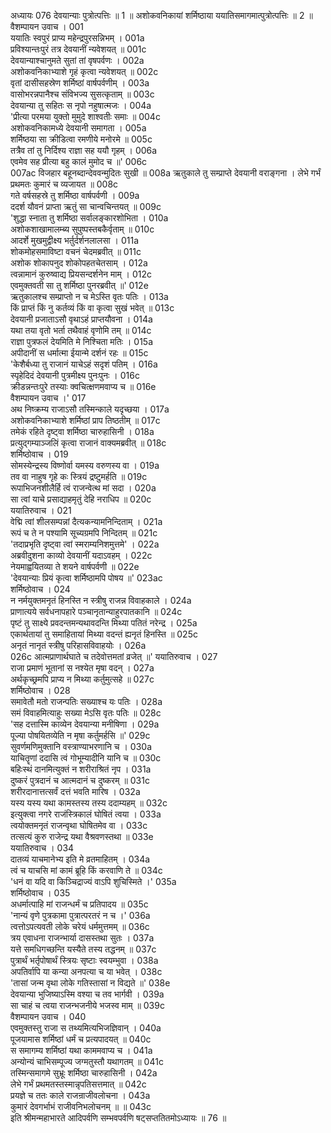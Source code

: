 अध्यायः 076
देवयान्याः पुत्रोत्पत्तिः ॥ 1 ॥ अशोकवनिकायां शर्मिष्ठाया ययातिसमागमात्पुत्रोत्पत्तिः ॥ 2 ॥
वैशम्पायन उवाच ।	001  
ययातिः स्वपुरं प्राप्य महेन्द्रपुरसन्निभम् ।	001a  
प्रविश्यान्तःपुरं तत्र देवयानीं न्यवेशयत् ॥	001c  
देवयान्याश्चानुमते सुतां तां वृषपर्वणः ।	002a  
अशोकवनिकाभ्याशे गृहं कृत्वा न्यवेशयत् ॥	002c  
वृतां दासीसहस्रेण शर्मिष्ठां वार्षपर्वणीम् ।	003a  
वासोभरन्नपानैश्च संविभज्य सुसत्कृताम् ॥	003c  
देवयान्या तु सहितः स नृपो नहुषात्मजः ।	004a  
\'प्रीत्या परमया युक्तो मुमुदे शाश्वतीः समाः ॥	004c  
अशोकवनिकामध्ये देवयानी समागता ।	005a  
शर्मिष्ठया सा क्रीडित्वा रमणीये मनोरमे ॥	005c  
तत्रैव तां तु निर्दिश्य राज्ञा सह ययौ गृहम् ।	006a  
एवमेव सह प्रीत्या बहु कालं मुमोद च ॥\'	006c  
007ac  विजहार बहूनब्दान्देववन्मुदितः सुखी ॥
008a   ऋतुकाले तु सम्प्राप्ते देवयानी वराङ्गना ।
लेभे गर्भं प्रथमतः कुमारं च व्यजायत ॥	008c  
गते वर्षसहस्रे तु शर्मिष्ठा वार्षपर्वणी ।	009a  
ददर्श यौवनं प्राप्ता ऋतुं सा चान्वचिन्तयत् ॥	009c  
\'शुद्धा स्नाता तु शर्मिष्ठा सर्वालङ्कारशोभिता ।	010a  
अशोकशाखामालम्ब्य सुपुष्पस्तबकैर्वृताम् ॥	010c  
आदर्शे मुखमुद्वीक्ष्य भर्तुर्दर्शनलालसा ।	011a  
शोकमोहसमाविष्टा वचनं चेदमब्रवीत् ॥	011c  
अशोक शोकापनुद शोकोपहतचेतसाम् ।	012a  
त्वन्नामानं कुरुष्वाद्य प्रियसन्दर्शनेन माम् ।	012c  
एवमुक्तवती सा तु शर्मिष्ठा पुनरब्रवीत् ॥\'	012e  
ऋतुकालश्च सम्प्राप्तो न च मेऽस्ति वृतः पतिः ।	013a  
किं प्राप्तं किं नु कर्तव्यं किं वा कृत्वा सुखं भवेत् ॥	013c  
देवयानी प्रजाताऽसौ वृथाऽहं प्राप्तयौवना ।	014a  
यथा तया वृतो भर्ता तथैवाहं वृणोमि तम् ॥	014c  
राज्ञा पुत्रफलं देयमिति मे निश्चिता मतिः ।	015a  
अपीदानीं स धर्मात्मा ईयान्मे दर्शनं रहः ॥	015c  
\'केशैर्बध्या तु राजानं याचेऽहं सदृशं पतिम् ।	016a  
स्पृहेदिदं देवयानी पुत्रमीक्ष्य पुनःपुनः ।	016c  
क्रीडन्नन्तःपुरे तस्याः क्वचित्क्षणमवाप्य च ॥	016e  
वैशम्पायन उवाच ।\'	017  
अथ निष्क्रम्य राजाऽसौ तस्मिन्काले यदृच्छया ।	017a  
अशोकवनिकाभ्याशे शर्मिष्ठां प्राप तिष्ठतीम् ॥	017c  
तमेकं रहिते दृष्ट्वा शर्मिष्ठा चारुहासिनी ।	018a  
प्रत्युद्गम्याञ्जलिं कृत्वा राजानं वाक्यमब्रवीत् ॥	018c  
शर्मिष्ठोवाच ।	019  
सोमस्येन्द्रस्य विष्णोर्वा यमस्य वरुणस्य वा ।	019a  
तव वा नाहुष गृहे कः स्त्रियं द्रष्टुमर्हति ॥	019c  
रूपाभिजनशीलैर्हि त्वं राजन्वेत्थ मां सदा ।	020a  
सा त्वां याचे प्रसाद्याहमृतुं देहि नराधिप ॥	020c  
ययातिरुवाच ।	021  
वेद्मि त्वां शीलसम्पन्नां दैत्यकन्यामनिन्दिताम् ।	021a  
रूपं च ते न पश्यामि सूच्यग्रमपि निन्दितम् ॥	021c  
\'तदाप्रभृति दृष्ट्वा त्वां स्मराम्यनिशमुत्तमे\' ।	022a  
अब्रवीदुशना काव्यो देवयानीं यदाऽवहम् ।	022c  
नेयमाह्वयितव्या ते शयने वार्षपर्वणी ॥	022e  
\'देवयान्याः प्रियं कृत्वा शर्मिष्ठामपि पोषय ॥\'	023ac  
शर्मिष्ठोवाच ।	024  
न नर्मयुक्तमनृतं हिनस्ति न स्त्रीषु राजन्न विवाहकाले ।	024a  
प्राणात्यये सर्वधनापहारे पञ्चानृतान्याहुरपातकानि ॥	024c  
पृष्टं तु साक्ष्ये प्रवदन्तमन्यथावदन्ति मिथ्या पतितं नरेन्द्र ।	025a  
एकार्थतायां तु समाहितायां मिथ्या वदन्तं ह्यनृतं हिनस्ति ॥	025c  
अनृतं नानृतं स्त्रीषु परिहासविवाहयोः ।	026a  
026c   आत्मप्राणार्थघाते च तदेवोत्तमतां व्रजेत् ॥\'
ययातिरुवाच ।	027  
राजा प्रमाणं भूतानां स नश्येत मृषा वदन् ।	027a  
अर्थकृच्छ्रमपि प्राप्य न मिथ्या कर्तुमुत्सहे ॥	027c  
शर्मिष्ठोवाच ।	028  
समावेतौ मतो राजन्पतिः सख्याश्च यः पतिः ।	028a  
समं विवाहमित्याहुः सख्या मेऽसि वृतः पतिः ॥	028c  
\'सह दत्तास्मि काव्येन देवयान्या मनीषिणा ।	029a  
पूज्या पोषयितव्येति न मृषा कर्तुमर्हसि ॥\'	029c  
सुवर्णमणिमुक्तानि वस्त्राण्याभरणानि च ।	030a  
याचितॄणां ददासि त्वं गोभूम्यादीनि यानि च ॥	030c  
बहिःस्थं दानमित्युक्तं न शरीराश्रितं नृप ।	031a  
दुष्करं पुत्रदानं च आत्मदानं च दुष्करम् ॥	031c  
शरीरदानात्तत्सर्वं दत्तं भवति मारिष ।	032a  
यस्य यस्य यथा कामस्तस्य तस्य ददाम्यहम् ॥	032c  
इत्युक्त्वा नगरे राजंस्त्रिकालं घोषितं त्वया ।	033a  
त्वयोक्तमनृतं राजन्वृथा घोषितमेव वा ।	033c  
तत्सत्यं कुरु राजेन्द्र यथा वैश्रवणस्तथा ॥	033e  
ययातिरुवाच ।	034  
दातव्यं याचमानेभ्य इति मे व्रतमाहितम् ।	034a  
त्वं च याचसि मां कामं ब्रूहि किं करवाणि ते ॥	034c  
\'धनं वा यदि वा किञ्चिद्राज्यं वाऽपि शुचिस्मिते ।\'	035a  
शर्मिष्ठोवाच ।	035  
अधर्मात्पाहि मां राजन्धर्मं च प्रतिपादय ॥	035c  
\'नान्यं वृणे पुत्रकामा पुत्रात्परतरं न च ।\'	036a  
त्वत्तोऽपत्यवती लोके चरेयं धर्ममुत्तमम् ॥	036c  
त्रय एवाधना राजन्भार्या दासस्तथा सुतः ।	037a  
यत्ते समधिगच्छन्ति यस्यैते तस्य तद्धनम् ॥	037c  
पुत्रार्थं भर्तृपोषार्थं स्त्रियः सृष्टाः स्वयम्भुवा ।	038a  
अपतिर्वापि या कन्या अनपत्या च या भवेत् ।	038c  
\'तासां जन्म वृथा लोके गतिस्तासां न विद्यते ॥\'	038e  
देवयान्या भुजिष्याऽस्मि वश्या च तव भार्गवी ।	039a  
सा चाहं च त्वया राजन्भजनीये भजस्व माम् ॥	039c  
वैशम्पायन उवाच ।	040  
एवमुक्तस्तु राजा स तथ्यमित्यभिजज्ञिवान् ।	040a  
पूजयामास शर्मिष्ठां धर्मं च प्रत्यपादयत् ॥	040c  
स समागम्य शर्मिष्ठां यथा काममवाप्य च ।	041a  
अन्योन्यं चाभिसम्पूज्य जग्मतुस्तौ यथागतम् ॥	041c  
तस्मिन्समागमे सुभ्रूः शर्मिष्ठा चारुहासिनी ।	042a  
लेभे गर्भं प्रथमतस्तस्मान्नृपतिसत्तमात् ॥	042c  
प्रयज्ञे च ततः काले राजन्राजीवलोचना ।	043a  
कुमारं देवगर्भाभं राजीवनिभलोचनम् ॥ ॥	043c  
इति श्रीमन्महाभारते आदिपर्वणि सम्भवपर्वणि षट्सप्ततितमोऽध्यायः ॥ 76 ॥
